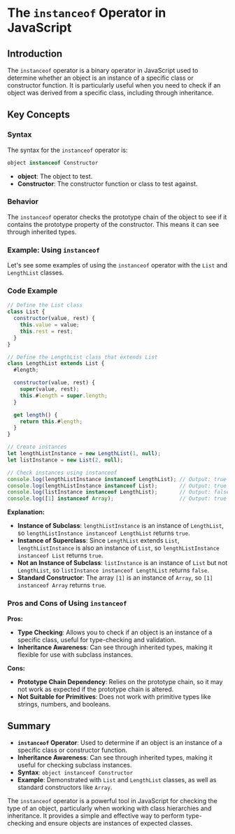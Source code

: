 # The `instanceof` Operator in JavaScript 

## Introduction
The `instanceof` operator is a binary operator in JavaScript used to determine whether an object is an instance of a specific class or constructor function. It is particularly useful when you need to check if an object was derived from a specific class, including through inheritance.

## Key Concepts

### Syntax
The syntax for the `instanceof` operator is:
```javascript
object instanceof Constructor
```
- **object**: The object to test.
- **Constructor**: The constructor function or class to test against.

### Behavior
The `instanceof` operator checks the prototype chain of the object to see if it contains the prototype property of the constructor. This means it can see through inherited types.

### Example: Using `instanceof`

Let's see some examples of using the `instanceof` operator with the `List` and `LengthList` classes.

### Code Example

```javascript
// Define the List class
class List {
  constructor(value, rest) {
    this.value = value;
    this.rest = rest;
  }
}

// Define the LengthList class that extends List
class LengthList extends List {
  #length;

  constructor(value, rest) {
    super(value, rest);
    this.#length = super.length;
  }

  get length() {
    return this.#length;
  }
}

// Create instances
let lengthListInstance = new LengthList(1, null);
let listInstance = new List(2, null);

// Check instances using instanceof
console.log(lengthListInstance instanceof LengthList); // Output: true
console.log(lengthListInstance instanceof List);       // Output: true
console.log(listInstance instanceof LengthList);       // Output: false
console.log([1] instanceof Array);                     // Output: true
```

**Explanation:**

- **Instance of Subclass**: `lengthListInstance` is an instance of `LengthList`, so `lengthListInstance instanceof LengthList` returns `true`.
- **Instance of Superclass**: Since `LengthList` extends `List`, `lengthListInstance` is also an instance of `List`, so `lengthListInstance instanceof List` returns `true`.
- **Not an Instance of Subclass**: `listInstance` is an instance of `List` but not `LengthList`, so `listInstance instanceof LengthList` returns `false`.
- **Standard Constructor**: The array `[1]` is an instance of `Array`, so `[1] instanceof Array` returns `true`.

### Pros and Cons of Using `instanceof`

**Pros:**
- **Type Checking**: Allows you to check if an object is an instance of a specific class, useful for type-checking and validation.
- **Inheritance Awareness**: Can see through inherited types, making it flexible for use with subclass instances.

**Cons:**
- **Prototype Chain Dependency**: Relies on the prototype chain, so it may not work as expected if the prototype chain is altered.
- **Not Suitable for Primitives**: Does not work with primitive types like strings, numbers, and booleans.

## Summary

- **`instanceof` Operator**: Used to determine if an object is an instance of a specific class or constructor function.
- **Inheritance Awareness**: Can see through inherited types, making it useful for checking subclass instances.
- **Syntax**: `object instanceof Constructor`
- **Example**: Demonstrated with `List` and `LengthList` classes, as well as standard constructors like `Array`.

The `instanceof` operator is a powerful tool in JavaScript for checking the type of an object, particularly when working with class hierarchies and inheritance. It provides a simple and effective way to perform type-checking and ensure objects are instances of expected classes.
